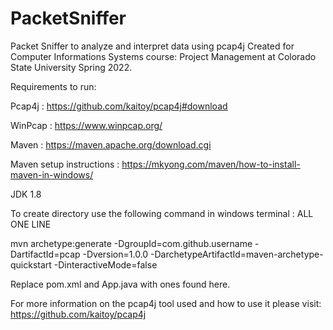 # PacketSniffer
 Packet Sniffer to analyze and interpret data using pcap4j
 Created for Computer Informations Systems course: Project Management at Colorado State University Spring 2022.

 Requirements to run: 

   Pcap4j : https://github.com/kaitoy/pcap4j#download 

   WinPcap : https://www.winpcap.org/

   Maven : https://maven.apache.org/download.cgi  

   Maven setup instructions : https://mkyong.com/maven/how-to-install-maven-in-windows/ 

   JDK 1.8

   To create directory use the following command in windows terminal : ALL ONE LINE

   mvn archetype:generate -DgroupId=com.github.username -DartifactId=pcap -Dversion=1.0.0 -DarchetypeArtifactId=maven-archetype-quickstart -DinteractiveMode=false 

   Replace pom.xml and App.java with ones found here. 
   

For more information on the pcap4j tool used and how to use it please visit: 
https://github.com/kaitoy/pcap4j 

   